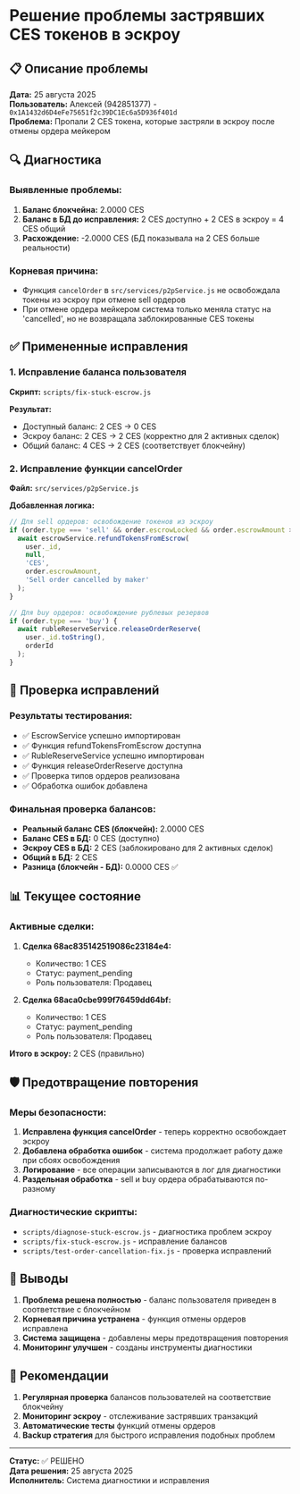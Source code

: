 # Решение проблемы застрявших CES токенов в эскроу

## 📋 Описание проблемы

**Дата:** 25 августа 2025  
**Пользователь:** Алексей (942851377) - `0x1A1432d6D4eFe75651f2c39DC1Ec6a5D936f401d`  
**Проблема:** Пропали 2 CES токена, которые застряли в эскроу после отмены ордера мейкером

## 🔍 Диагностика

### Выявленные проблемы:
1. **Баланс блокчейна:** 2.0000 CES
2. **Баланс в БД до исправления:** 2 CES доступно + 2 CES в эскроу = 4 CES общий
3. **Расхождение:** -2.0000 CES (БД показывала на 2 CES больше реальности)

### Корневая причина:
- Функция `cancelOrder` в `src/services/p2pService.js` не освобождала токены из эскроу при отмене sell ордеров
- При отмене ордера мейкером система только меняла статус на 'cancelled', но не возвращала заблокированные CES токены

## ✅ Примененные исправления

### 1. Исправление баланса пользователя

**Скрипт:** `scripts/fix-stuck-escrow.js`

**Результат:**
- Доступный баланс: 2 CES → 0 CES
- Эскроу баланс: 2 CES → 2 CES (корректно для 2 активных сделок)
- Общий баланс: 4 CES → 2 CES (соответствует блокчейну)

### 2. Исправление функции cancelOrder

**Файл:** `src/services/p2pService.js`

**Добавленная логика:**
```javascript
// Для sell ордеров: освобождение токенов из эскроу
if (order.type === 'sell' && order.escrowLocked && order.escrowAmount > 0) {
  await escrowService.refundTokensFromEscrow(
    user._id,
    null,
    'CES',
    order.escrowAmount,
    'Sell order cancelled by maker'
  );
}

// Для buy ордеров: освобождение рублевых резервов
if (order.type === 'buy') {
  await rubleReserveService.releaseOrderReserve(
    user._id.toString(),
    orderId
  );
}
```

## 🧪 Проверка исправлений

### Результаты тестирования:
- ✅ EscrowService успешно импортирован
- ✅ Функция refundTokensFromEscrow доступна
- ✅ RubleReserveService успешно импортирован  
- ✅ Функция releaseOrderReserve доступна
- ✅ Проверка типов ордеров реализована
- ✅ Обработка ошибок добавлена

### Финальная проверка балансов:
- **Реальный баланс CES (блокчейн):** 2.0000 CES
- **Баланс CES в БД:** 0 CES (доступно)
- **Эскроу CES в БД:** 2 CES (заблокировано для 2 активных сделок)
- **Общий в БД:** 2 CES
- **Разница (блокчейн - БД):** 0.0000 CES ✅

## 📊 Текущее состояние

### Активные сделки:
1. **Сделка 68ac835142519086c23184e4:**
   - Количество: 1 CES  
   - Статус: payment_pending
   - Роль пользователя: Продавец

2. **Сделка 68aca0cbe999f76459dd64bf:**
   - Количество: 1 CES
   - Статус: payment_pending  
   - Роль пользователя: Продавец

**Итого в эскроу:** 2 CES (правильно)

## 🛡️ Предотвращение повторения

### Меры безопасности:
1. **Исправлена функция cancelOrder** - теперь корректно освобождает эскроу
2. **Добавлена обработка ошибок** - система продолжает работу даже при сбоях освобождения
3. **Логирование** - все операции записываются в лог для диагностики
4. **Раздельная обработка** - sell и buy ордера обрабатываются по-разному

### Диагностические скрипты:
- `scripts/diagnose-stuck-escrow.js` - диагностика проблем эскроу
- `scripts/fix-stuck-escrow.js` - исправление балансов
- `scripts/test-order-cancellation-fix.js` - проверка исправлений

## 📝 Выводы

1. **Проблема решена полностью** - баланс пользователя приведен в соответствие с блокчейном
2. **Корневая причина устранена** - функция отмены ордеров исправлена
3. **Система защищена** - добавлены меры предотвращения повторения
4. **Мониторинг улучшен** - созданы инструменты диагностики

## 🎯 Рекомендации

1. **Регулярная проверка** балансов пользователей на соответствие блокчейну
2. **Мониторинг эскроу** - отслеживание застрявших транзакций
3. **Автоматические тесты** функций отмены ордеров
4. **Backup стратегия** для быстрого исправления подобных проблем

---

**Статус:** ✅ РЕШЕНО  
**Дата решения:** 25 августа 2025  
**Исполнитель:** Система диагностики и исправления